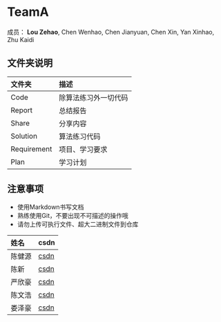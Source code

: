 # TeamA

成员： **Lou Zehao**, Chen Wenhao, Chen Jianyuan, Chen Xin, Yan Xinhao, Zhu Kaidi

## 文件夹说明

| 文件夹       | 描述              |
| :---------- | :--              |
| Code        | 除算法练习外一切代码 |
| Report      | 总结报告           |
| Share       | 分享内容           |
| Solution    | 算法练习代码       |
| Requirement | 项目、学习要求      |
| Plan        | 学习计划           |

## 注意事项

- 使用Markdown书写文档
- 熟练使用Git，不要出现不可描述的操作哦
- 请勿上传可执行文件、超大二进制文件到仓库

|姓名    | csdn | 
|:------|:------|
|陈健源|[csdn](https://blog.csdn.net/jiange702)|
|陈新|[csdn](https://blog.csdn.net/jiange702)|
|严欣豪|[csdn](https://blog.csdn.net/galaxyxupt)|
|陈文浩|[csdn](https://blog.csdn.net/m0_37787222)|
|娄泽豪|[csdn](https://blog.csdn.net/hepangda)|